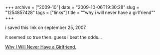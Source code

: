 +++
archive = ["2009-10"]
date = "2009-10-06T19:30:28"
slug = "1254857428"
tags = ["links"]
title = "\"why i will never have a girlfriend\""
+++

i saved this link on september 25, 2007.

it seemed so true then. guess i beat the odds...

[Why I Will Never Have a Girlfriend.][1]

[1]: http://en.nothingisreal.com/wiki/Why_I_Will_Never_Have_a_Girlfriend

